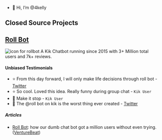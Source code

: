 - 👋 Hi, I’m @4kelly

## Closed Source Projects

## [Roll Bot](https://www.kik.com/bots/roll/) 

![icon for rollbot](https://user-images.githubusercontent.com/93479011/156482278-16653361-1fa1-430e-9e62-565816cda440.png) A Kik Chatbot running since 2015 with 3+ Million total users and 7k+ reviews.

#### Unbiased Testimonials

- ⭐ From this day forward, I will only make life decisions through roll bot - [Twitter](https://twitter.com/kylekazimour/status/776434689775050752)
- ⭐ So cool. Loved this idea. Really funny during group chat - `Kik User`
- 🤔 Make it stop - `Kik User`
- 🤔 The @roll bot on kik is the worst thing ever created - [Twitter](https://twitter.com/Generalpollito/status/772885895925997568)

##### Articles

- [Roll Bot](https://medium.com/@ryan.kelly_25512/how-our-dumb-chat-bot-got-a-million-users-without-even-trying-5b7efd454fd6): how our dumb chat bot got a million users without even trying. ([VentureBeat](https://venturebeat.com/2016/11/07/how-our-dumb-bot-attracted-1-million-users-without-even-trying/))
